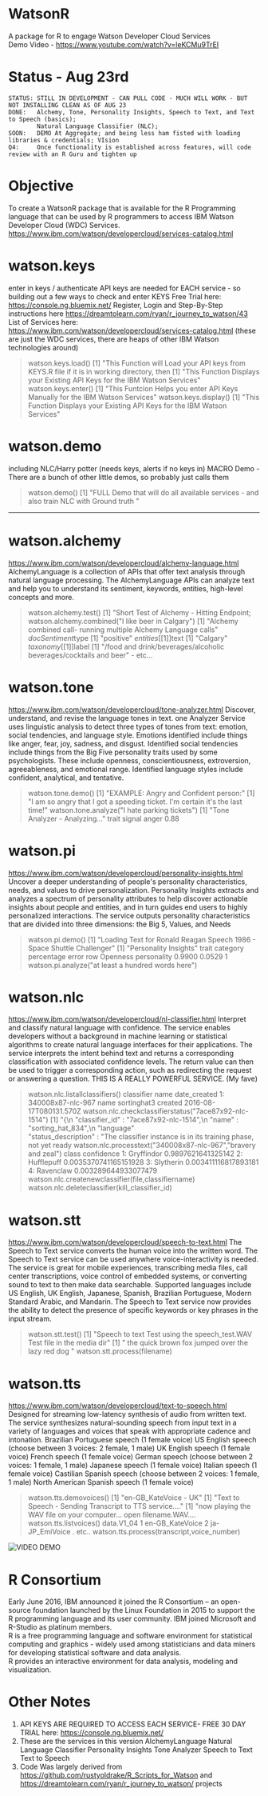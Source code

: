 # WatsonR
A package for R to engage Watson Developer Cloud Services  
Demo Video - https://www.youtube.com/watch?v=leKCMu9TrEI

# Status - Aug 23rd
    STATUS: STILL IN DEVELOPMENT - CAN PULL CODE - MUCH WILL WORK - BUT NOT INSTALLING CLEAN AS OF AUG 23
    DONE:   Alchemy, Tone, Personality Insights, Speech to Text, and Text to Speech (basics);
            Natural Language Classifier (NLC); 
    SOON:   DEMO At Aggregate; and being less ham fisted with loading libraries & credentials; VIsion
    Q4:     Once functionality is established across features, will code review with an R Guru and tighten up

# Objective
To create a WatsonR package that is available for the R Programming language that can be used by R programmers to access IBM Watson Developer Cloud (WDC) Services.  
https://www.ibm.com/watson/developercloud/services-catalog.html

# watson.keys 
enter in keys / authenticate
API keys are needed for EACH service - so building out a few ways to check and enter KEYS
Free Trial here: https://console.ng.bluemix.net/  Register, Login and
Step-By-Step instructions here https://dreamtolearn.com/ryan/r_journey_to_watson/43
List of Services here: https://www.ibm.com/watson/developercloud/services-catalog.html
(these are just the WDC services, there are heaps of other IBM Watson technologies around)
  
  > watson.keys.load()
  > [1] "This Function will Load your API keys from KEYS.R file if it is in working directory, then
  > [1] "This Function Displays your Existing API Keys for the IBM Watson Services"
  > watson.keys.enter()
  > [1] "This Funtcion Helps you enter API Keys Manually for the IBM Watson Services"
  > watson.keys.display()
  > [1] "This Function Displays your Existing API Keys for the IBM Watson Services"
  

# watson.demo 
including NLC/Harry potter (needs keys, alerts if no keys in)
MACRO Demo - There are a bunch of other little demos, so probably just calls them
  > watson.demo()
  > [1] "FULL Demo that will do all available services - and also train NLC with Ground truth "

________________________________________________________

# watson.alchemy
https://www.ibm.com/watson/developercloud/alchemy-language.html
AlchemyLanguage is a collection of APIs that offer text analysis through natural language processing. The AlchemyLanguage APIs can analyze text and help you to understand its sentiment, keywords, entities, high-level concepts and more.
  > watson.alchemy.test()
  > [1] "Short Test of Alchemy - Hitting Endpoint; 
  > watson.alchemy.combined("I like beer in Calgary")
  > [1] "Alchemy combined call- running multiple Alchemy Language calls"
  > $docSentiment$type [1] "positive"
  > $entities[[1]]$text [1] "Calgary"
  > $taxonomy[[1]]$label [1] "/food and drink/beverages/alcoholic beverages/cocktails and beer" - etc...

# watson.tone
https://www.ibm.com/watson/developercloud/tone-analyzer.html
Discover, understand, and revise the language tones in text. 
one Analyzer Service uses linguistic analysis to detect three types of tones from text: emotion, social tendencies, and language style. Emotions identified include things like anger, fear, joy, sadness, and disgust. Identified social tendencies include things from the Big Five personality traits used by some psychologists. These include openness, conscientiousness, extroversion, agreeableness, and emotional range. Identified language styles include confident, analytical, and tentative.
  > watson.tone.demo()
  > [1] "EXAMPLE: Angry and Confident person:"
  > [1] "I am so angry that I got a speeding ticket. I'm certain it's the last time!"
  > watson.tone.analyze("I hate parking tickets")
  > [1] "Tone Analyzer - Analyzing..."
  > trait signal
  > anger   0.88

# watson.pi
https://www.ibm.com/watson/developercloud/personality-insights.html
Uncover a deeper understanding of people's personality characteristics, needs, and values to drive personalization. 
Personality Insights extracts and analyzes a spectrum of personality attributes to help discover actionable insights about people and entities, and in turn guides end users to highly personalized interactions. The service outputs personality characteristics that are divided into three dimensions: the Big 5, Values, and Needs
  
  > watson.pi.demo()
  > [1] "Loading Text for Ronald Reagan Speech 1986 - Space Shuttle Challenger"
  > [1] "Personality Insights"
  > trait    category percentage  error row
  > Openness personality     0.9900 0.0529   1
  > watson.pi.analyze("at least a hundred words here")

# watson.nlc
https://www.ibm.com/watson/developercloud/nl-classifier.html
Interpret and classify natural language with confidence. 
The service enables developers without a background in machine learning or statistical algorithms to create natural language interfaces for their applications. The service interprets the intent behind text and returns a corresponding classification with associated confidence levels. The return value can then be used to trigger a corresponding action, such as redirecting the request or answering a question.
THIS IS A REALLY POWERFUL SERVICE. (My fave)
  > watson.nlc.listallclassifiers()
  >           classifier                  name                    date_created
  > 1:  340008x87-nlc-967     name  sortinghat3 created  2016-08-17T080131.570Z
  > watson.nlc.checkclassifierstatus("7ace87x92-nlc-1514")
  > [1] "{\n  \"classifier_id\" : \"7ace87x92-nlc-1514\",\n  \"name\" : \"sorting_hat_834\",\n  \"language\"   
  > \"status_description\" : \"The classifier instance is in its training phase, not yet ready 
  > watson.nlc.processtext("340008x87-nlc-967","bravery and zeal")
  >        class            confidence
  > 1: Gryffindor    0.9897621641325142
  > 2: Hufflepuff 0.0035370741165151928
  > 3:  Slytherin  0.003411116817893181
  > 4:  Ravenclaw  0.003289644933077479
  > watson.nlc.createnewclassifier(file,classifiername)
  > watson.nlc.deleteclassifier(kill_classifier_id)
  

# watson.stt
https://www.ibm.com/watson/developercloud/speech-to-text.html
The Speech to Text service converts the human voice into the written word.
The Speech to Text service can be used anywhere voice-interactivity is needed. The service is great for mobile experiences, transcribing media files, call center transcriptions, voice control of embedded systems, or converting sound to text to then make data searchable. Supported languages include US English, UK English, Japanese, Spanish, Brazilian Portuguese, Modern Standard Arabic, and Mandarin. The Speech to Text service now provides the ability to detect the presence of specific keywords or key phrases in the input stream.
  > watson.stt.test()
  > [1] "Speech to text Test using the speech_test.WAV Test file in the media dir"
  > [1] "  the quick brown fox jumped over the lazy red dog "
  > watson.stt.process(filename)

# watson.tts
https://www.ibm.com/watson/developercloud/text-to-speech.html
Designed for streaming low-latency synthesis of audio from written text. The service synthesizes natural-sounding speech from input text in a variety of languages and voices that speak with appropriate cadence and intonation.
    Brazilian Portuguese speech (1 female voice)
    US English speech (choose between 3 voices: 2 female, 1 male)
    UK English speech (1 female voice)
    French speech (1 female voice)
    German speech (choose between 2 voices: 1 female, 1 male)
    Japanese speech (1 female voice)
    Italian speech (1 female voice)
    Castilian Spanish speech (choose between 2 voices: 1 female, 1 male)
    North American Spanish speech (1 female voice)
  > watson.tts.demovoices()
  > [1] "en-GB_KateVoice - UK"
  > [1] "Text to Speech - Sending Transcript to TTS service...."
  > [1] "now playing the WAV file on your computer... open filename.WAV....
  > watson.tts.listvoices() 
  >              data.V1_04
  > 1       en-GB_KateVoice
  > 2        ja-JP_EmiVoice . etc..
  > watson.tts.process(transcript,voice_number)
  
      

![VIDEO DEMO](https://www.youtube.com/watch?v=hpcmyj5cT18)

# R Consortium
Early June 2016, IBM announced it joined the R Consortium – an open-source foundation launched by the Linux Foundation in 2015 to support the R programming language and its user community. 
IBM joined Microsoft and R-Studio as platinum members.  
R is a free programming language and software environment for statistical computing and graphics - widely used among statisticians and data miners for developing statistical software and data analysis.  
R provides an interactive environment for data analysis, modeling and visualization.


# Other Notes
1)  API KEYS ARE REQUIRED TO ACCESS EACH SERVICE- FREE 30 DAY TRIAL here: https://console.ng.bluemix.net/
2)  These are the services in this version
    AlchemyLanguage
    Natural Language Classifier 
    Personality Insights
    Tone Analyzer
    Speech to Text
    Text to Speech
3)  Code Was largely derived from 
    https://github.com/rustyoldrake/R_Scripts_for_Watson and
    https://dreamtolearn.com/ryan/r_journey_to_watson/ projects


